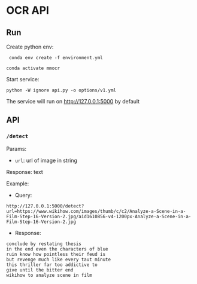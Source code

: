 # OCR API

## Run

Create python env:

` conda env create -f environment.yml`

`conda activate mmocr`

Start service:

`python -W ignore api.py -o options/v1.yml`

The service will run on http://127.0.0.1:5000 by default

## API

### `/detect`

Params:

* `url`: url of image in string

Response: text

Example:

* Query:

```
http://127.0.0.1:5000/detect?url=https://www.wikihow.com/images/thumb/c/c2/Analyze-a-Scene-in-a-Film-Step-16-Version-2.jpg/aid1610856-v4-1200px-Analyze-a-Scene-in-a-Film-Step-16-Version-2.jpg
```

* Response:

```
conclude by restating thesis
in the end even the characters of blue
ruin know how pointless their feud is
but revenge much like every taut minute
this thriller far too addictive to
give until the bitter end
wikihow to analyze scene in film
```



